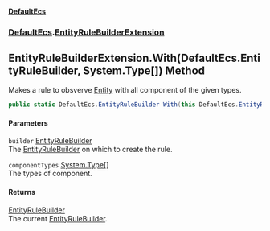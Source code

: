 #### [DefaultEcs](./index.md 'index')
### [DefaultEcs](./DefaultEcs.md 'DefaultEcs').[EntityRuleBuilderExtension](./DefaultEcs-EntityRuleBuilderExtension.md 'DefaultEcs.EntityRuleBuilderExtension')
## EntityRuleBuilderExtension.With(DefaultEcs.EntityRuleBuilder, System.Type[]) Method
Makes a rule to obsverve [Entity](./DefaultEcs-Entity.md 'DefaultEcs.Entity') with all component of the given types.  
```csharp
public static DefaultEcs.EntityRuleBuilder With(this DefaultEcs.EntityRuleBuilder builder, params System.Type[] componentTypes);
```
#### Parameters
<a name='DefaultEcs-EntityRuleBuilderExtension-With(DefaultEcs-EntityRuleBuilder_System-Type--)-builder'></a>
`builder` [EntityRuleBuilder](./DefaultEcs-EntityRuleBuilder.md 'DefaultEcs.EntityRuleBuilder')  
The [EntityRuleBuilder](./DefaultEcs-EntityRuleBuilder.md 'DefaultEcs.EntityRuleBuilder') on which to create the rule.  
  
<a name='DefaultEcs-EntityRuleBuilderExtension-With(DefaultEcs-EntityRuleBuilder_System-Type--)-componentTypes'></a>
`componentTypes` [System.Type](https://docs.microsoft.com/en-us/dotnet/api/System.Type 'System.Type')[[]](https://docs.microsoft.com/en-us/dotnet/api/System.Array 'System.Array')  
The types of component.  
  
#### Returns
[EntityRuleBuilder](./DefaultEcs-EntityRuleBuilder.md 'DefaultEcs.EntityRuleBuilder')  
The current [EntityRuleBuilder](./DefaultEcs-EntityRuleBuilder.md 'DefaultEcs.EntityRuleBuilder').  
